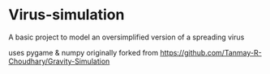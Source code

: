 # Virus-simulation
A basic project to model an oversimplified version of a spreading virus

uses pygame & numpy
originally forked from https://github.com/Tanmay-R-Choudhary/Gravity-Simulation
